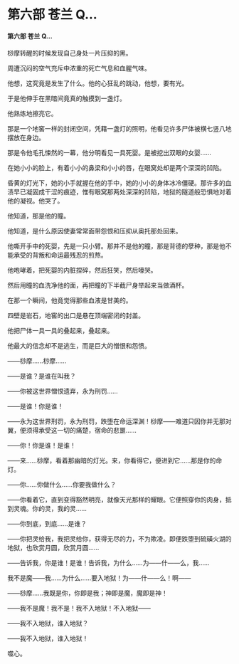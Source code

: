 # 第六部 苍兰 Q…

#### 第六部 苍兰 Q…

桫摩转醒的时候发现自己身处一片压抑的黑。

周遭沉闷的空气充斥中浓重的死亡气息和血腥气味。

他想，这究竟是发生了什么。他的心狂乱的跳动，他想，要有光。

于是他伸手在黑暗间竟真的触摸到一盏灯。

他熟练地擦亮它。

那是一个地窖一样的封闭空间，凭藉一盏灯的照明，他看见许多尸体被横七竖八地摆放在身边。

那是令他毛孔悚然的一幕，他分明看见一具死婴。是被挖出双眼的女婴……

在她小小的脸上，有着小小的鼻梁和小小的唇，在眼窝处却是两个深深的凹陷。

昏黄的灯光下，她的小手就握在他的手中，她的小小的身体冰冷僵硬。那许多的血渍早已凝固成干涩的痕迹，惟有眼窝那两处深深的凹陷，地狱的隧道般恐惧地对着他的凝视。他哭了。

他知道，那是他的瞳。

他知道，是什么原因使妻常常面带怨恨和压抑从奥托那处回来。

他嘶开手中的死婴，先是一只小臂。那并不是他的瞳，那是背德的孽种，那是他不能承受的背叛和命运最残忍的煎熬。

他咆哮着，把死婴的内脏捏碎，然后狂笑，然后嚎哭。

然后用瞳的血洗净他的面，再把瞳的下半截尸身举起来当做酒杯。

在那一个瞬间，他竟觉得那些血液是甘美的。

四壁是岩石，地窖的出口是悬在顶端密闭的封盖。

他把尸体一具一具的叠起来，叠起来。

他最大的信念却不是逃生，而是巨大的憎恨和怨愤。

——桫摩……桫摩……

——是谁？是谁在叫我？

——你被这世界憎恨遗弃，永为刑罚……

——是谁！你是谁！

——永为这世界刑罚，永为刑罚，跌堕在命运深渊！桫摩——难道只因你并无那对翼，便须得承受这一切的痛楚，宿命的悲噩……

——你！你是谁！是谁！

——来……桫摩，看着那幽暗的灯光。来，你看得它，便进到它……那是你的命灯。

——你……你做什么……你要我做什么？

——你看着它，直到变得豁然明亮，就像天光那样的耀眼。它便照穿你的肉身，抵到灵魂。你的灵，我的灵……

——你到底，到底……是谁？

——你把灵给我，我把灵给你，获得无尽的力，不为欺凌。即便跌堕到硫磺火湖的地狱，也欣赏月圆，欣赏月圆……

——告诉我，你是谁！是谁！告诉我，为什么……为——什——么，我……

我不是魔——我……为什么……要入地狱！为——什——么！啊——

——桫摩……我既是你，你即是我；神即是魔，魔即是神！

——我不是魔！我不是！我不入地狱！不入地狱——

——我不入地狱，谁入地狱？

——我不入地狱，谁入地狱！

噬心。

